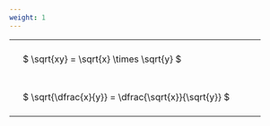 ```yaml
---
weight: 1
---
```


<style type="text/css">
#T_46ef1 th.col_heading {
  text-align: left;
  font-size: 1em;
}
#T_46ef1 td {
  text-align: left;
  font-size: 1em;
  padding: 1.5em;
}
#T_46ef1_row0_col0, #T_46ef1_row1_col0 {
  width: 400px;
  white-space: pre-wrap;
}
</style>
<table id="T_46ef1">
  <thead>
  </thead>
  <tbody>
    <tr>
      <td id="T_46ef1_row0_col0" class="data row0 col0" >$ \sqrt{xy} = \sqrt{x} \times \sqrt{y} $</td>
    </tr>
    <tr>
      <td id="T_46ef1_row1_col0" class="data row1 col0" >$ \sqrt{\dfrac{x}{y}} = \dfrac{\sqrt{x}}{\sqrt{y}} $</td>
    </tr>
  </tbody>
</table>
